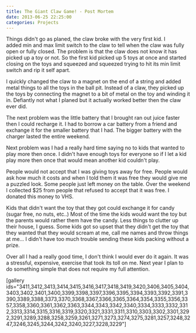 ```yaml
---
title: The Giant Claw Game! - Post Mortem
date: 2013-06-25 22:25:00
categories: Projects
---
```

Things didn't go as planed, the claw broke with the very first kid. I added min and max limit switch to the claw to tell when the claw was fully open or fully closed. The problem is that the claw does not know it has picked up a toy or not. So the first kid picked up 5 toys at once and started closing on the toys and squeezed and squeezed trying to hit its min limit switch and rip it self apart.

I quickly changed the claw to a magnet on the end of a string and added metal things to all the toys in the ball pit. Instead of a claw, they picked up the toys by connecting the magnet to a bit of metal on the toy and winding it in. Defiantly not what I planed but it actually worked better then the claw ever did.

The next problem was the little battery that I brought ran out juice faster then I could recharge it. I had to borrow a car battery from a friend and exchange it for the smaller battery that I had. The bigger battery with the charger lasted the entire weekend.

Next problem was I had a really hard time saying no to kids that wanted to play more then once. I didn't have enough toys for everyone so if I let a kid play more then once that would mean another kid couldn't play.

People would not accept that I was giving toys away for free. People would ask how much it costs and when I told them it was free they would give me a puzzled look. Some people just left money on the table. Over the weekend I collected $25 from people that refused to accept that it was free. I donated this money to VHS.

Kids that didn't want the toy that they got could exchange it for candy (sugar free, no nuts, etc..) Most of the time the kids would want the toy but the parents would rather them have the candy. Less things to clutter up their house, I guess. Some kids got so upset that they didn't get the toy that they wanted that they would scream at me, call me names and throw things at me... I didn't have too much trouble sending these kids packing without a prize.

Over all I had a really good time, I don't think I would ever do it again. It was a stressful, expensive, exercise that took its toll on me. Next year I plan to do something simple that does not require my full attention.

[gallery ids="3411,3412,3413,3414,3415,3416,3417,3418,3419,3420,3406,3405,3404,3403,3402,3401,3400,3399,3398,3397,3396,3395,3394,3393,3392,3391,3390,3389,3388,3373,3370,3368,3367,3366,3365,3364,3354,3355,3356,3357,3358,3360,3361,3362,3363,3344,3343,3342,3340,3334,3333,3332,3312,3313,3314,3315,3316,3319,3320,3321,3331,3311,3310,3303,3302,3301,3292,3291,3289,3288,3258,3259,3261,3271,3273,3274,3275,3281,3257,3248,3247,3246,3245,3244,3242,3240,3227,3228,3229"]
